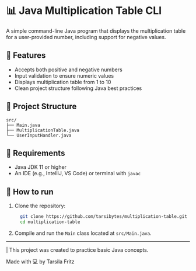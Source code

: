 # 📊 Java Multiplication Table CLI  
A simple command-line Java program that displays the multiplication table for a user-provided number, including support for negative values.

## 📌 Features  
- Accepts both positive and negative numbers  
- Input validation to ensure numeric values  
- Displays multiplication table from 1 to 10  
- Clean project structure following Java best practices  

## 📁 Project Structure  
```text
src/
├── Main.java
├── MultiplicationTable.java
└── UserInputHandler.java
```

## 🧪 Requirements
- Java JDK 11 or higher
- An IDE (e.g., IntelliJ, VS Code) or terminal with ```javac```

## 🚀 How to run
1. Clone the repository:
   ```bash
     git clone https://github.com/tarsibytes/multiplication-table.git
     cd multiplication-table
   ```
2. Compile and run the `Main` class located at `src/Main.java`.

---
| This project was created to practice basic Java concepts.

Made with 💻 by Tarsila Fritz
